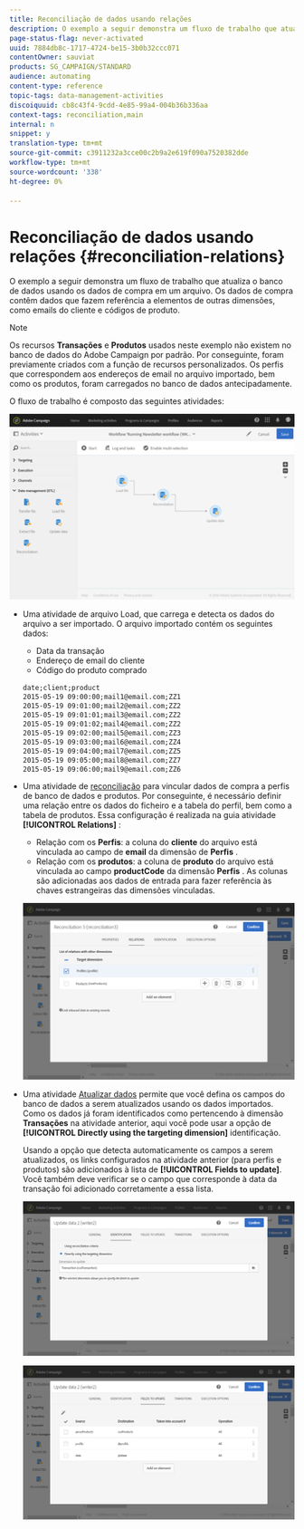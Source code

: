 ```yaml
---
title: Reconciliação de dados usando relações
description: O exemplo a seguir demonstra um fluxo de trabalho que atualiza o banco de dados usando os dados de compra em um arquivo.
page-status-flag: never-activated
uuid: 7884db8c-1717-4724-be15-3b0b32ccc071
contentOwner: sauviat
products: SG_CAMPAIGN/STANDARD
audience: automating
content-type: reference
topic-tags: data-management-activities
discoiquuid: cb8c43f4-9cdd-4e85-99a4-004b36b336aa
context-tags: reconciliation,main
internal: n
snippet: y
translation-type: tm+mt
source-git-commit: c3911232a3cce00c2b9a2e619f090a7520382dde
workflow-type: tm+mt
source-wordcount: '338'
ht-degree: 0%

---
```



# Reconciliação de dados usando relações {#reconciliation-relations}

O exemplo a seguir demonstra um fluxo de trabalho que atualiza o banco de dados usando os dados de compra em um arquivo. Os dados de compra contêm dados que fazem referência a elementos de outras dimensões, como emails do cliente e códigos de produto.

>[!NOTE]
>
>Os recursos **Transações** e **Produtos** usados neste exemplo não existem no banco de dados do Adobe Campaign por padrão. Por conseguinte, foram previamente criados com a função de recursos [](../../developing/using/data-model-concepts.md) personalizados. Os perfis que correspondem aos endereços de email no arquivo importado, bem como os produtos, foram carregados no banco de dados antecipadamente.

O fluxo de trabalho é composto das seguintes atividades:

![](assets/reconciliation_example1.png)

* Uma atividade de arquivo [](../../automating/using/load-file.md) Load, que carrega e detecta os dados do arquivo a ser importado. O arquivo importado contém os seguintes dados:

   * Data da transação
   * Endereço de email do cliente
   * Código do produto comprado

   ```
   date;client;product
   2015-05-19 09:00:00;mail1@email.com;ZZ1
   2015-05-19 09:01:00;mail2@email.com;ZZ2
   2015-05-19 09:01:01;mail3@email.com;ZZ2
   2015-05-19 09:01:02;mail4@email.com;ZZ2
   2015-05-19 09:02:00;mail5@email.com;ZZ3
   2015-05-19 09:03:00;mail6@email.com;ZZ4
   2015-05-19 09:04:00;mail7@email.com;ZZ5
   2015-05-19 09:05:00;mail8@email.com;ZZ7
   2015-05-19 09:06:00;mail9@email.com;ZZ6
   ```

* Uma atividade de [reconciliação](../../automating/using/reconciliation.md) para vincular dados de compra a perfis de banco de dados e produtos. Por conseguinte, é necessário definir uma relação entre os dados do ficheiro e a tabela do perfil, bem como a tabela de produtos. Essa configuração é realizada na guia atividade **[!UICONTROL Relations]** :

   * Relação com os **Perfis**: a coluna do **cliente** do arquivo está vinculada ao campo de **email** da dimensão de **Perfis** .
   * Relação com os **produtos**: a coluna de **produto** do arquivo está vinculada ao campo **productCode** da dimensão **Perfis** .
   As colunas são adicionadas aos dados de entrada para fazer referência às chaves estrangeiras das dimensões vinculadas.

   ![](assets/reconciliation_example3.png)

* Uma atividade [Atualizar dados](../../automating/using/update-data.md) permite que você defina os campos do banco de dados a serem atualizados usando os dados importados. Como os dados já foram identificados como pertencendo à dimensão **Transações** na atividade anterior, aqui você pode usar a opção de **[!UICONTROL Directly using the targeting dimension]** identificação.

   Usando a opção que detecta automaticamente os campos a serem atualizados, os links configurados na atividade anterior (para perfis e produtos) são adicionados à lista de **[!UICONTROL Fields to update]**. Você também deve verificar se o campo que corresponde à data da transação foi adicionado corretamente a essa lista.

   ![](assets/reconciliation_example5.png)

   ![](assets/reconciliation_example4.png)
